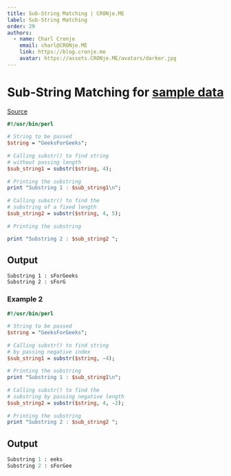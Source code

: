 ```yaml
---
title: Sub-String Matching | CRONje.ME
label: Sub-String Matching
order: 29
authors:
  - name: Charl Cronje
    email: charl@CRONje.ME
    link: https://blog.cronje.me
    avatar: https://assets.CRONje.ME/avatars/darker.jpg
---
```

# Sub-String Matching for [sample data](regexForSSHAgent.md)

[Source](https://www.geeksforgeeks.org/perl-substr-function/)

```perl
#!/usr/bin/perl
  
# String to be passed
$string = "GeeksForGeeks";
  
# Calling substr() to find string 
# without passing length
$sub_string1 = substr($string, 4);
  
# Printing the substring
print "Substring 1 : $sub_string1\n";
  
# Calling substr() to find the 
# substring of a fixed length
$sub_string2 = substr($string, 4, 5);
  
# Printing the substring

print "Substring 2 : $sub_string2 ";
```

## Output

```shell
Substring 1 : sForGeeks
Substring 2 : sForG 
```

### Example 2

```perl
#!/usr/bin/perl
  
# String to be passed
$string = "GeeksForGeeks";
  
# Calling substr() to find string 
# by passing negative index
$sub_string1 = substr($string, -4);
  
# Printing the substring
print "Substring 1 : $sub_string1\n";
  
# Calling substr() to find the 
# substring by passing negative length
$sub_string2 = substr($string, 4, -2);
  
# Printing the substring
print "Substring 2 : $sub_string2 ";
```

## Output

```perl
Substring 1 : eeks
Substring 2 : sForGee 
```
